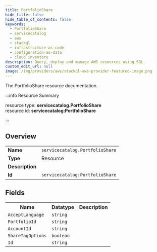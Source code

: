 ```yaml
---
title: PortfolioShare
hide_title: false
hide_table_of_contents: false
keywords:
  - PortfolioShare
  - servicecatalog
  - aws
  - stackql
  - infrastructure-as-code
  - configuration-as-data
  - cloud inventory
description: Query, deploy and manage AWS resources using SQL
custom_edit_url: null
image: /img/providers/aws/stackql-aws-provider-featured-image.png
---
```

The PortfolioShare resource documentation.

:::info Resource Summary

<div class="row">
<div class="providerDocColumn">
<span>resource type:&nbsp;<b>servicecatalog.PortfolioShare</b></span><br />
<span>resource id:&nbsp;<b>servicecatalog:PortfolioShare</b></span><br />
</div>
</div>

:::

## Overview
<table><tbody>
<tr><td><b>Name</b></td><td><code>servicecatalog.PortfolioShare</code></td></tr>
<tr><td><b>Type</b></td><td>Resource</td></tr>
<tr><td><b>Description</b></td><td></td></tr>
<tr><td><b>Id</b></td><td><code>servicecatalog:PortfolioShare</code></td></tr>
</tbody></table>

## Fields
<table><tbody>
<tr><th>Name</th><th>Datatype</th><th>Description</th></tr>
<tr><td><code>AcceptLanguage</code></td><td><code>string</code></td><td></td></tr><tr><td><code>PortfolioId</code></td><td><code>string</code></td><td></td></tr><tr><td><code>AccountId</code></td><td><code>string</code></td><td></td></tr><tr><td><code>ShareTagOptions</code></td><td><code>boolean</code></td><td></td></tr><tr><td><code>Id</code></td><td><code>string</code></td><td></td></tr>
</tbody></table>